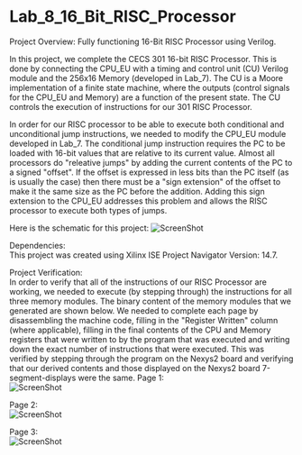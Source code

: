 # Lab_8_16_Bit_RISC_Processor
Project Overview:
Fully functioning 16-Bit RISC Processor using Verilog.  
  
In this project, we complete the CECS 301 16-bit RISC Processor. This is done by connecting the CPU_EU with a timing and control unit (CU) Verilog module and the 256x16 Memory (developed in Lab_7). The CU is a Moore implementation of a finite state machine, where the outputs (control signals for the CPU_EU and Memory) are a function of the present state. The CU controls the execution of instructions for our 301 RISC Processor.  
  
In order for our RISC processor to be able to execute both conditional and unconditional jump instructions, we needed to modify the CPU_EU module developed in Lab_7. The conditional jump instruction requires the PC to be loaded with 16-bit values that are relative to its current value. Almost all processors do "releative jumps" by adding the current contents of the PC to a signed "offset". If the offset is expressed in less bits than the PC itself (as is usually the case) then there must be a "sign extension" of the offset to make it the same size as the PC before the addition. Adding this sign extension to the CPU_EU addresses this problem and allows the RISC processor to execute both types of jumps.

Here is the schematic for this project:
![ScreenShot](https://cloud.githubusercontent.com/assets/14812721/24825980/8ac514e8-1be0-11e7-9af7-ba3486b6dc6e.jpg)

Dependencies:   
This project was created using Xilinx ISE Project Navigator Version: 14.7.  
  
Project Verification:   
In order to verify that all of the instructions of our RISC Processor are working, we needed to execute (by stepping through) the instructions for all three memory modules. The binary content of the memory modules that we generated are shown below. We needed to complete each page by disassembling the machine code, filling in the "Register Written" column (where applicable), filling in the final contents of the CPU and Memory registers that were written to by the program that was executed and writing down the exact number of instructions that were executed. This was verified by stepping through the program on the Nexys2 board and verifying that our derived contents and those displayed on the Nexys2 board 7-segment-displays were the same.
Page 1:  
![ScreenShot](https://cloud.githubusercontent.com/assets/14812721/24825982/96805fae-1be0-11e7-9a8d-edb942e12555.jpg)  
  
Page 2:  
![ScreenShot](https://cloud.githubusercontent.com/assets/14812721/24825984/9f758dfa-1be0-11e7-9ca2-33d565da7954.jpg)  
  
Page 3:  
![ScreenShot](https://cloud.githubusercontent.com/assets/14812721/24825985/a5a9620a-1be0-11e7-9a1b-dff0c7bc098d.jpg)  
